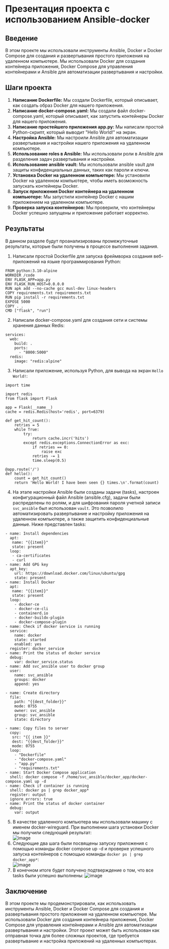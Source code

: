 # Презентация проекта с использованием Ansible-docker
## Введение
В этом проекте мы использовали инструменты Ansible, Docker и Docker Compose для создания и развертывания простого приложения на удаленном компьютере. Мы использовали Docker для создания контейнера приложения, Docker Compose для управления контейнерами и Ansible для автоматизации развертывания и настройки.

## Шаги проекта
1. **Написание Dockerfile:** Мы создали Dockerfile, который описывает, как создать образ Docker для нашего приложения.
2. **Написание docker-compose.yaml:** Мы создали файл docker-compose.yaml, который описывает, как запустить контейнеры Docker для нашего приложения.
3. **Написание простейшего приложения app.py:** Мы написали простой Python-скрипт, который выводит "Hello World!" на экран.
4. **Настройка Ansible:** Мы настроили Ansible для автоматизации развертывания и настройки нашего приложения на удаленном компьютере.
5. **Использование roles в Ansible:** Мы использовали роли в Ansible для разделения задач развертывания и настройки.
6. **Использование ansible vault:** Мы использовали ansible vault для защиты конфиденциальных данных, таких как пароли и ключи.
7. **Установка Docker на удаленном компьютере:** Мы установили Docker на удаленном компьютере, чтобы иметь возможность запускать контейнеры Docker.
8. **Запуск приложения Docker контейнера на удаленном компьютере:** Мы запустили контейнер Docker с нашим приложением на удаленном компьютере.
9. **Проверка запуска контейнеров:** Мы проверили, что контейнеры Docker успешно запущены и приложение работает корректно.
## Результаты
В данном разделе будут проанализированы промежуточные результаты, которые были получены в процессе выполнения задания.  
1. Написали простой Dockerfile для запуска фреймворка создания веб-приложений на языке программирования Python:  
```
FROM python:3.10-alpine
WORKDIR /code
ENV FLASK_APP=app.py
ENV FLASK_RUN_HOST=0.0.0.0
RUN apk add --no-cache gcc musl-dev linux-headers
COPY requirements.txt requirements.txt
RUN pip install -r requirements.txt
EXPOSE 5000
COPY . .
CMD ["flask", "run"]
```
2. Написали docker-compose.yaml для создания сети и системы хранения данных Redis:
```
services:
  web:
    build: .
    ports:
      - "8000:5000"
  redis:
    image: "redis:alpine"
```
3. Написали приложение, используя Python, для вывода на экран ```Hello World!```:
```
import time

import redis
from flask import Flask

app = Flask(__name__)
cache = redis.Redis(host='redis', port=6379)

def get_hit_count():
    retries = 5
    while True:
        try:
            return cache.incr('hits')
        except redis.exceptions.ConnectionError as exc:
            if retries == 0:
                raise exc
            retries -= 1
            time.sleep(0.5)

@app.route('/')
def hello():
    count = get_hit_count()
    return 'Hello World! I have been seen {} times.\n'.format(count)
```
4. На этапе настройки Ansible были созданы задачи (tasks), настроен конфигурационный файл Ansible (ansible.cfg), задачи были распределены по ролям, и для шифрования пароля учетной записи ```svc_ansible``` был использован ```vault```. Это позволило автоматизировать развертывание и настройку приложения на удаленном компьютере, а также защитить конфиденциальные данные. Ниже представлен tasks:
```
- name: Install dependencies
  apt:
   name: "{{item}}"
   state: present
  loop:
   - ca-certificates
   - curl
- name: Add GPG key
  apt_key:
    url: https://download.docker.com/linux/ubuntu/gpg
    state: present
- name: Install Docker
  apt:
   name: "{{item}}"
   state: present
  loop:
    - docker-ce
    - docker-ce-cli
    - containerd.io
    - docker-buildx-plugin
    - docker-compose-plugin
- name: Check if docker service is running
  service:
    name: docker
    state: started
    enabled: yes
  register: docker_service
- name: Print the status of docker service
  debug:
    var: docker_service.status
- name: Add svc_ansible user to docker group
  user:
    name: svc_ansible
    groups: docker
    append: yes

- name: Create directory
  file:
    path: "{{dest_folder}}"
    mode: 0755
    owner: svc_ansible
    group: svc_ansible
    state: directory

- name: Copy files to server
  copy:
   src: "{{ item }}"
   dest: "{{dest_folder}}"
   mode: 0755
  loop:
    - "Dockerfile"
    - "docker-compose.yaml"
    - "app.py"
    - "requirements.txt"
- name: Start Docker Compose application
  shell: docker compose -f /home/svc_ansible/docker_app/docker-compose.yaml up -d
- name: Check if container is running
  shell: docker ps | grep docker_app*
  register: output
  ignore_errors: true
- name: Print the status of docker container
  debug:
    var: output
```
5. В качестве удаленного компьютера мы использовали машину с именем docker-wireguard. При выполнении шага установки Docker мы получили следующий результат:  
![image](https://github.com/Virus-virus69/Ansible-docker/assets/145215499/187fb9a0-3979-41f8-a17d-70e9ec0cf99f)  
6. Следующие два шага были посвящены запуску приложения с помощью команды docker compose up -d и проверке успешного запуска контейнеров с помощью команды ```docker ps | grep docker_app*```:  
![image](https://github.com/Virus-virus69/Ansible-docker/assets/145215499/3656c889-9d36-4bdc-a42b-a5cac80cc12f)
7. В конечном итоге будет получено подтверждение о том, что все tasks были успешно выполнены:
![image](https://github.com/Virus-virus69/Ansible-docker/assets/145215499/b53edd09-52bd-4441-beda-8448a10b6d80)

## Заключение
В этом проекте мы продемонстрировали, как использовать инструменты Ansible, Docker и Docker Compose для создания и развертывания простого приложения на удаленном компьютере. Мы использовали Docker для создания контейнера приложения, Docker Compose для управления контейнерами и Ansible для автоматизации развертывания и настройки. Этот проект может быть использован как отправная точка для более сложных проектов, где требуется развертывание и настройка приложений на удаленных компьютерах.
